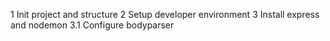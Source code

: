 1 Init project and structure
2 Setup developer environment
3 Install express and nodemon
    3.1 Configure bodyparser